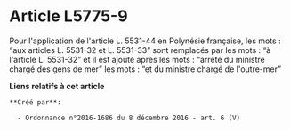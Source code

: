# Article L5775-9

Pour l'application de l'article L. 5531-44 en Polynésie française, les mots : “aux articles L. 5531-32 et L. 5531-33” sont
remplacés par les mots : “à l'article L. 5531-32” et il est ajouté après les mots : “arrêté du ministre chargé des gens de
mer” les mots : “et du ministre chargé de l'outre-mer”

**Liens relatifs à cet article**

	**Créé par**:

	  - Ordonnance n°2016-1686 du 8 décembre 2016 - art. 6 (V)
